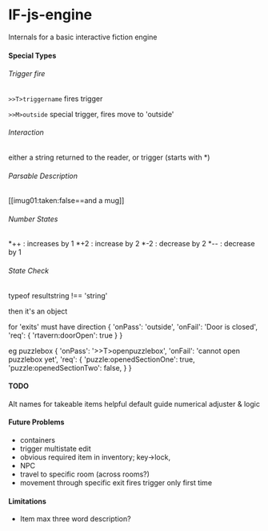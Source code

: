 # IF-js-engine
Internals for a basic interactive fiction engine


#### Special Types

###### Trigger fire

`>>T>triggername` fires trigger

`>>M>outside` special trigger, fires move to 'outside'

###### Interaction

either a string returned to the reader, or trigger (starts with *)

###### Parsable Description

[[imug01:taken:false==and a mug]]

###### Number States

*++ : increases by 1
*+2 : increase by 2
*-2 : decrease by 2
*-- : decrease by 1

###### State Check

typeof resultstring !== 'string'

then it's an object

for 'exits' must have direction
{
    'onPass': 'outside',
    'onFail': 'Door is closed',
    'req': {
        'rtavern:doorOpen': true
    }
}

eg puzzlebox
{
    'onPass': '>>T>openpuzzlebox',
    'onFail': 'cannot open puzzlebox yet',
    'req': {
        'puzzle:openedSectionOne': true,
        'puzzle:openedSectionTwo': false,
    }
}

#### TODO

Alt names for takeable items
helpful default guide
numerical adjuster & logic

#### Future Problems
- containers
- trigger multistate edit
- obvious required item in inventory; key->lock, 
- NPC
- travel to specific room (across rooms?)
- movement through specific exit fires trigger only first time

#### Limitations
 - Item max three word description?